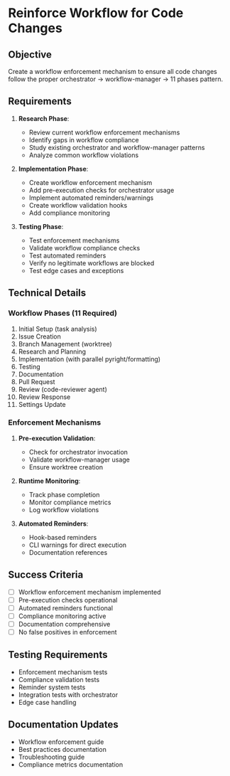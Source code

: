 # Reinforce Workflow for Code Changes

## Objective
Create a workflow enforcement mechanism to ensure all code changes follow the proper orchestrator → workflow-manager → 11 phases pattern.

## Requirements

1. **Research Phase**:
   - Review current workflow enforcement mechanisms
   - Identify gaps in workflow compliance
   - Study existing orchestrator and workflow-manager patterns
   - Analyze common workflow violations

2. **Implementation Phase**:
   - Create workflow enforcement mechanism
   - Add pre-execution checks for orchestrator usage
   - Implement automated reminders/warnings
   - Create workflow validation hooks
   - Add compliance monitoring

3. **Testing Phase**:
   - Test enforcement mechanisms
   - Validate workflow compliance checks
   - Test automated reminders
   - Verify no legitimate workflows are blocked
   - Test edge cases and exceptions

## Technical Details

### Workflow Phases (11 Required)
1. Initial Setup (task analysis)
2. Issue Creation
3. Branch Management (worktree)
4. Research and Planning
5. Implementation (with parallel pyright/formatting)
6. Testing
7. Documentation
8. Pull Request
9. Review (code-reviewer agent)
10. Review Response
11. Settings Update

### Enforcement Mechanisms
1. **Pre-execution Validation**:
   - Check for orchestrator invocation
   - Validate workflow-manager usage
   - Ensure worktree creation

2. **Runtime Monitoring**:
   - Track phase completion
   - Monitor compliance metrics
   - Log workflow violations

3. **Automated Reminders**:
   - Hook-based reminders
   - CLI warnings for direct execution
   - Documentation references

## Success Criteria
- [ ] Workflow enforcement mechanism implemented
- [ ] Pre-execution checks operational
- [ ] Automated reminders functional
- [ ] Compliance monitoring active
- [ ] Documentation comprehensive
- [ ] No false positives in enforcement

## Testing Requirements
- Enforcement mechanism tests
- Compliance validation tests
- Reminder system tests
- Integration tests with orchestrator
- Edge case handling

## Documentation Updates
- Workflow enforcement guide
- Best practices documentation
- Troubleshooting guide
- Compliance metrics documentation
